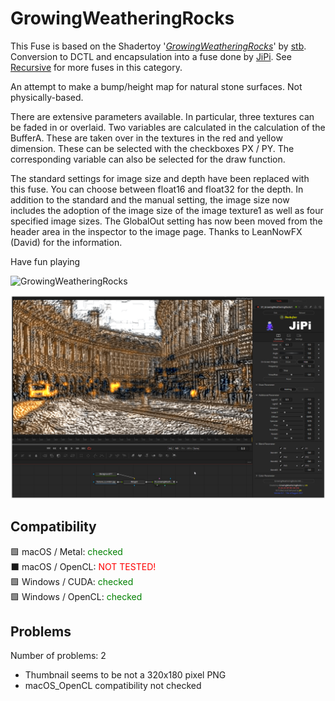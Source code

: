 # GrowingWeatheringRocks

This Fuse is based on the Shadertoy '_[GrowingWeatheringRocks](https://www.shadertoy.com/view/ftSSDy)_' by [stb](https://www.shadertoy.com/user/stb). Conversion to DCTL and encapsulation into a fuse done by [JiPi](../../Site/Profiles/JiPi.md). See [Recursive](README.md) for more fuses in this category.

<!-- +++ DO NOT REMOVE THIS COMMENT +++ DO NOT ADD OR EDIT ANY TEXT BEFORE THIS LINE +++ IT WOULD BE A REALLY BAD IDEA +++ -->

An attempt to make a bump/height map for natural stone surfaces. Not physically-based.

There are extensive parameters available. In particular, three textures can be faded in or overlaid. Two variables are calculated in the calculation of the BufferA. These are taken over in the textures in the red and yellow dimension. These can be selected with the checkboxes PX / PY. The corresponding variable can also be selected for the draw function.

The standard settings for image size and depth have been replaced with this fuse. You can choose between float16 and float32 for the depth. In addition to the standard and the manual setting, the image size now includes the adoption of the image size of the image texture1 as well as four specified image sizes. The GlobalOut setting has now been moved from the header area in the inspector to the image page. Thanks to LeanNowFX (David) for the information.

Have fun playing

![GrowingWeatheringRocks](https://user-images.githubusercontent.com/78935215/128998614-85759f48-e57a-4021-aebd-10a3bf5c138c.gif)

[![GrowingWeatheringRocks](GrowingWeatheringRocks_screenshot.png)](GrowingWeatheringRocks.fuse)

<!-- +++ DO NOT REMOVE THIS COMMENT +++ DO NOT EDIT ANY TEXT THAT COMES AFTER THIS LINE +++ TRUST ME: JUST DON'T DO IT +++ -->

## Compatibility

🟩 macOS / Metal: <span style="color:green; ">checked</span><br />
⬛ macOS / OpenCL: <span style="color:red; ">NOT TESTED!</span><br />
🟩 Windows / CUDA: <span style="color:green; ">checked</span><br />
🟩 Windows / OpenCL: <span style="color:green; ">checked</span><br />


## Problems

Number of problems: 2

- Thumbnail seems to be not a 320x180 pixel PNG
- macOS_OpenCL compatibility not checked



